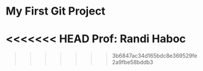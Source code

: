 # My First Git Project
<<<<<<< HEAD
Prof: Randi Haboc
=======
>>>>>>> 3b6847ac34d165bdc8e369529fe2a9fbe58bddb3
